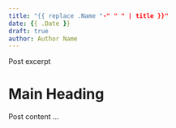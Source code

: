 ```yaml
---
title: "{{ replace .Name "-" " " | title }}"
date: {{ .Date }}
draft: true
author: Author Name
---
```


Post excerpt

# Main Heading

Post content ...

